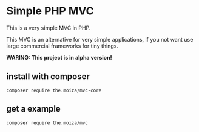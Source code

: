 # Simple PHP MVC

This is a very simple MVC in PHP.

This MVC is an alternative for very simple applications, if you not want use large commercial frameworks for tiny things.

**WARING: This project is in alpha version!**

## install with composer
```
composer require the.moiza/mvc-core
```

## get a example
```
composer require the.moiza/mvc
```